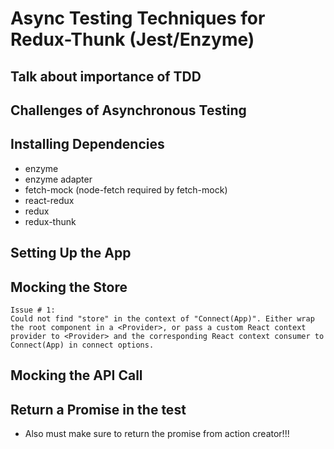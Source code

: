 # Async Testing Techniques for Redux-Thunk (Jest/Enzyme)

## Talk about importance of TDD

## Challenges of Asynchronous Testing

## Installing Dependencies
- enzyme
- enzyme adapter
- fetch-mock (node-fetch required by fetch-mock)
- react-redux
- redux
- redux-thunk

## Setting Up the App

## Mocking the Store

    Issue # 1:
    Could not find "store" in the context of "Connect(App)". Either wrap the root component in a <Provider>, or pass a custom React context provider to <Provider> and the corresponding React context consumer to Connect(App) in connect options.


## Mocking the API Call

## Return a Promise in the test 

* Also must make sure to return the promise from action creator!!!